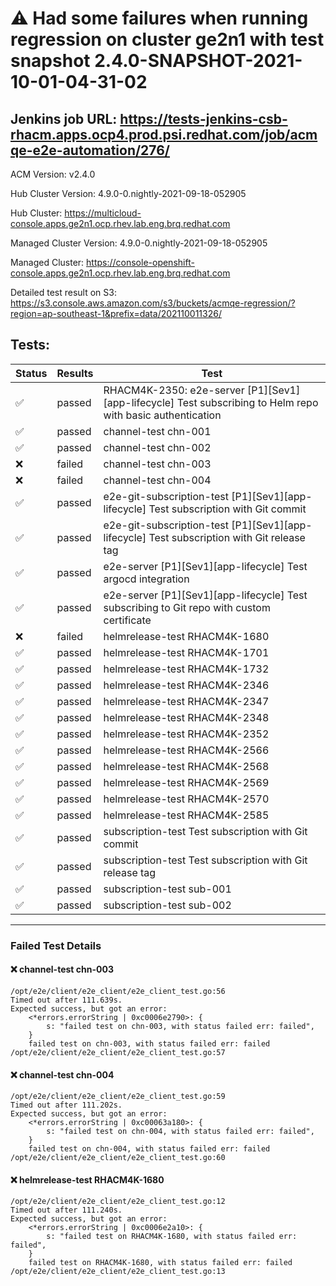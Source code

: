 # :warning: Had some failures when running regression on cluster ge2n1 with test snapshot 2.4.0-SNAPSHOT-2021-10-01-04-31-02 

## Jenkins job URL: https://tests-jenkins-csb-rhacm.apps.ocp4.prod.psi.redhat.com/job/acmqe-e2e-automation/276/


ACM Version: v2.4.0

Hub Cluster Version: 4.9.0-0.nightly-2021-09-18-052905

Hub Cluster: https://multicloud-console.apps.ge2n1.ocp.rhev.lab.eng.brq.redhat.com

Managed Cluster Version: 4.9.0-0.nightly-2021-09-18-052905

Managed Cluster: https://console-openshift-console.apps.ge2n1.ocp.rhev.lab.eng.brq.redhat.com

Detailed test result on S3: https://s3.console.aws.amazon.com/s3/buckets/acmqe-regression/?region=ap-southeast-1&prefix=data/202110011326/

## Tests:

|Status|Results|Test|
|---|---|---|
| :white_check_mark: | passed | RHACM4K-2350: e2e-server [P1][Sev1][app-lifecycle] Test subscribing to Helm repo with basic authentication |
| :white_check_mark: | passed | channel-test chn-001 |
| :white_check_mark: | passed | channel-test chn-002 |
| :x: | failed | channel-test chn-003 |
| :x: | failed | channel-test chn-004 |
| :white_check_mark: | passed | e2e-git-subscription-test [P1][Sev1][app-lifecycle] Test subscription with Git commit |
| :white_check_mark: | passed | e2e-git-subscription-test [P1][Sev1][app-lifecycle] Test subscription with Git release tag |
| :white_check_mark: | passed | e2e-server [P1][Sev1][app-lifecycle] Test argocd integration |
| :white_check_mark: | passed | e2e-server [P1][Sev1][app-lifecycle] Test subscribing to Git repo with custom certificate |
| :x: | failed | helmrelease-test RHACM4K-1680 |
| :white_check_mark: | passed | helmrelease-test RHACM4K-1701 |
| :white_check_mark: | passed | helmrelease-test RHACM4K-1732 |
| :white_check_mark: | passed | helmrelease-test RHACM4K-2346 |
| :white_check_mark: | passed | helmrelease-test RHACM4K-2347 |
| :white_check_mark: | passed | helmrelease-test RHACM4K-2348 |
| :white_check_mark: | passed | helmrelease-test RHACM4K-2352 |
| :white_check_mark: | passed | helmrelease-test RHACM4K-2566 |
| :white_check_mark: | passed | helmrelease-test RHACM4K-2568 |
| :white_check_mark: | passed | helmrelease-test RHACM4K-2569 |
| :white_check_mark: | passed | helmrelease-test RHACM4K-2570 |
| :white_check_mark: | passed | helmrelease-test RHACM4K-2585 |
| :white_check_mark: | passed | subscription-test Test subscription with Git commit |
| :white_check_mark: | passed | subscription-test Test subscription with Git release tag |
| :white_check_mark: | passed | subscription-test sub-001 |
| :white_check_mark: | passed | subscription-test sub-002 |


---

### Failed Test Details

#### :x: channel-test chn-003

```
/opt/e2e/client/e2e_client/e2e_client_test.go:56
Timed out after 111.639s.
Expected success, but got an error:
    <*errors.errorString | 0xc0006e2790>: {
        s: "failed test on chn-003, with status failed err: failed",
    }
    failed test on chn-003, with status failed err: failed
/opt/e2e/client/e2e_client/e2e_client_test.go:57
```

#### :x: channel-test chn-004

```
/opt/e2e/client/e2e_client/e2e_client_test.go:59
Timed out after 111.202s.
Expected success, but got an error:
    <*errors.errorString | 0xc00063a180>: {
        s: "failed test on chn-004, with status failed err: failed",
    }
    failed test on chn-004, with status failed err: failed
/opt/e2e/client/e2e_client/e2e_client_test.go:60
```

#### :x: helmrelease-test RHACM4K-1680

```
/opt/e2e/client/e2e_client/e2e_client_test.go:12
Timed out after 111.240s.
Expected success, but got an error:
    <*errors.errorString | 0xc0006e2a10>: {
        s: "failed test on RHACM4K-1680, with status failed err: failed",
    }
    failed test on RHACM4K-1680, with status failed err: failed
/opt/e2e/client/e2e_client/e2e_client_test.go:13
```

